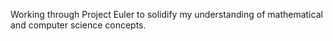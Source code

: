 Working through Project Euler to solidify my understanding of mathematical and computer science concepts.
